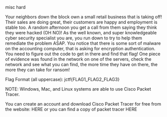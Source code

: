 misc hard

Your neighbors down the block own a small retail business that is taking off! Their sales are doing great, their customers are happy and employment is stable too. A random afternoon you get a call from them saying they think they were hacked (OH NO)! As the well known, and super knowledgeable cyber security specialist you are, you run down to try to help them remediate the problem ASAP. You notice that there is some sort of malware on the accounting computer, that is asking for encryption authentication. You need to figure out the code to get in there and find that flag! One piece of evidence was found in the network on one of the servers, check the network and see what you can find, the more time they have on there, the more they can take for ransom!

Flag Format (all uppercase): jctf{FLAG1_FLAG2_FLAG3}

NOTE: Windows, Mac, and Linux systems are able to use Cisco Packet Tracer.

You can create an account and download Cisco Packet Tracer for free from the website: HERE or you can find a copy of packet tracer HERE
